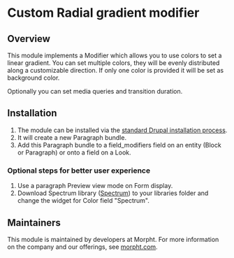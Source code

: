 # Custom Radial gradient modifier

## Overview
This module implements a Modifier which allows you to use colors to set a 
linear gradient. You can set multiple colors, they will be evenly distributed
along a customizable direction. If only one color is provided it will be set
as background color.

Optionally you can set media queries and transition duration.

## Installation
1. The module can be installed via the
[standard Drupal installation process](http://drupal.org/node/1897420).
2. It will create a new Paragraph bundle.
3. Add this Paragraph bundle to a field_modifiers field on an entity (Block or
Paragraph) or onto a field on a Look.

### Optional steps for better user experience
1. Use a paragraph Preview view mode on Form display.
2. Download Spectrum library ([Spectrum](http://bgrins.github.io/spectrum)) to 
your libraries folder and change the widget for Color field "Spectrum". 

## Maintainers
This module is maintained by developers at Morpht. For more information on
the company and our offerings, see [morpht.com](http://morpht.com).
